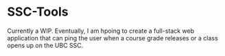 # SSC-Tools
Currently a WIP. Eventually, I am hpoing to create a full-stack web application that can ping the user when a course grade releases or a class opens up on the UBC SSC.
